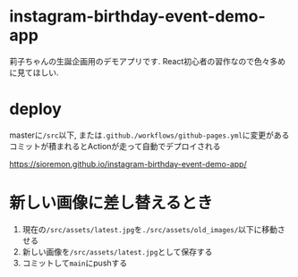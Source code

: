 # instagram-birthday-event-demo-app
莉子ちゃんの生誕企画用のデモアプリです. 
React初心者の習作なので色々多めに見てほしい. 

# deploy
masterに`/src`以下, または`.github./workflows/github-pages.yml`に変更があるコミットが積まれるとActionが走って自動でデプロイされる  

https://sioremon.github.io/instagram-birthday-event-demo-app/

# 新しい画像に差し替えるとき
1. 現在の`/src/assets/latest.jpg`を`./src/assets/old_images/`以下に移動させる
2. 新しい画像を`/src/assets/latest.jpg`として保存する
3. コミットして`main`にpushする
